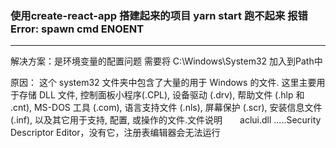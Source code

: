 ### 使用create-react-app 搭建起来的项目 yarn start 跑不起来  报错  Error: spawn cmd ENOENT
---

解决方案：是环境变量的配置问题 需要将 C:\Windows\System32 加入到Path中



原因： 这个 system32 文件夹中包含了大量的用于 Windows 的文件. 这里主要用于存储 DLL 文件, 控制面板小程序(.CPL), 设备驱动 (.drv), 帮助文件 (.hlp 和 .cnt), MS-DOS 工具 (.com), 语言支持文件 (.nls), 
        屏幕保护 (.scr), 安装信息文件 (.inf), 以及其它用于支持, 配置, 或操作的文件.文件说明　　aclui.dll .....Security Descriptor Editor，没有它，注册表编辑器会无法运行
